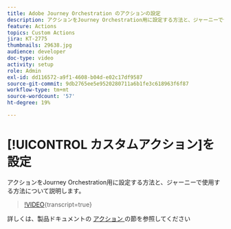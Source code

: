 ```yaml
---
title: Adobe Journey Orchestration のアクションの設定
description: アクションをJourney Orchestration用に設定する方法と、ジャーニーで使用する方法について説明します。
feature: Actions
topics: Custom Actions
jira: KT-2775
thumbnails: 29638.jpg
audience: developer
doc-type: video
activity: setup
role: Admin
exl-id: dd116572-a9f1-4608-b04d-e02c17df9587
source-git-commit: 9db2765ee5e9520280711a6b1fe3c618963f6f87
workflow-type: tm+mt
source-wordcount: '57'
ht-degree: 19%

---
```


# [!UICONTROL カスタムアクション]を設定

アクションをJourney Orchestration用に設定する方法と、ジャーニーで使用する方法について説明します。

>[!VIDEO](https://video.tv.adobe.com/v/29638?learn=on){transcript=true}

詳しくは、製品ドキュメントの [ アクション ](https://experienceleague.adobe.com/docs/journeys/using/action-journeys/action.html?lang=en) の節を参照してください
